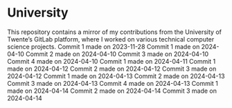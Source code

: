 # University
This repository contains a mirror of my contributions from the University of Twente’s GitLab platform, where I worked on various technical computer science projects.
Commit 1 made on 2023-11-28
Commit 1 made on 2024-04-10
Commit 2 made on 2024-04-10
Commit 3 made on 2024-04-10
Commit 4 made on 2024-04-10
Commit 1 made on 2024-04-11
Commit 1 made on 2024-04-12
Commit 2 made on 2024-04-12
Commit 3 made on 2024-04-12
Commit 1 made on 2024-04-13
Commit 2 made on 2024-04-13
Commit 3 made on 2024-04-13
Commit 4 made on 2024-04-13
Commit 1 made on 2024-04-14
Commit 2 made on 2024-04-14
Commit 3 made on 2024-04-14
